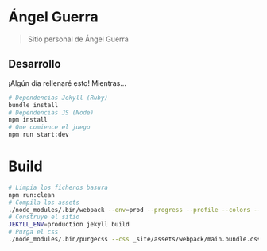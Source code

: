 # Ángel Guerra

> Sitio personal de Ángel Guerra

## Desarrollo

¡Algún día rellenaré esto! Mientras...

```bash
# Dependencias Jekyll (Ruby)
bundle install
# Dependencias JS (Node)
npm install
# Que comience el juego
npm run start:dev
```

# Build

```bash
# Limpia los ficheros basura
npm run:clean
# Compila los assets
./node_modules/.bin/webpack --env=prod --progress --profile --colors --verbose --display-error-details
# Construye el sitio
JEKYLL_ENV=production jekyll build
# Purga el css
./node_modules/.bin/purgecss --css _site/assets/webpack/main.bundle.css --content _site/**/*.html,_site/**/*.js --output _site/assets/webpack/main.bundle.css
```